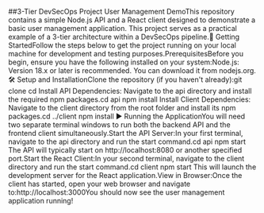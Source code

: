 ##3-Tier DevSecOps Project
User Management DemoThis repository contains a simple Node.js API and a React client designed to demonstrate a basic user management application. This project serves as a practical example of a 3-tier architecture within a DevSecOps pipeline.🚀 Getting StartedFollow the steps below to get the project running on your local machine for development and testing purposes.PrerequisitesBefore you begin, ensure you have the following installed on your system:Node.js: Version 18.x or later is recommended. You can download it from nodejs.org.🛠️ Setup and InstallationClone the repository (if you haven't already):git clone <your-repository-url>
cd <your-repository-directory>
Install API Dependencies: Navigate to the api directory and install the required npm packages.cd api
npm install
Install Client Dependencies: Navigate to the client directory from the root folder and install its npm packages.cd ../client
npm install
▶️ Running the ApplicationYou will need two separate terminal windows to run both the backend API and the frontend client simultaneously.Start the API Server:In your first terminal, navigate to the api directory and run the start command.cd api
npm start
The API will typically start on http://localhost:8080 or another specified port.Start the React Client:In your second terminal, navigate to the client directory and run the start command.cd client
npm start
This will launch the development server for the React application.View in Browser:Once the client has started, open your web browser and navigate to:http://localhost:3000You should now see the user management application running!
